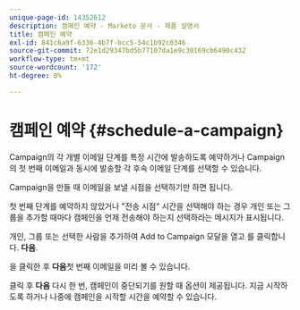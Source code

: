 ```yaml
---
unique-page-id: 14352612
description: 캠페인 예약 - Marketo 문서 - 제품 설명서
title: 캠페인 예약
exl-id: 841c6a9f-6336-4b7f-bcc5-54c1b92c0346
source-git-commit: 72e1d29347bd5b77107da1e9c30169cb6490c432
workflow-type: tm+mt
source-wordcount: '172'
ht-degree: 0%

---
```


# 캠페인 예약 {#schedule-a-campaign}

Campaign의 각 개별 이메일 단계를 특정 시간에 발송하도록 예약하거나 Campaign의 첫 번째 이메일과 동시에 발송할 각 후속 이메일 단계를 선택할 수 있습니다.

Campaign을 만들 때 이메일을 보낼 시점을 선택하기만 하면 됩니다.

첫 번째 단계를 예약하지 않았거나 &quot;전송 시점&quot; 시간을 선택해야 하는 경우 개인 또는 그룹을 추가할 때마다 캠페인을 언제 전송해야 하는지 선택하라는 메시지가 표시됩니다.

개인, 그룹 또는 선택한 사람을 추가하여 Add to Campaign 모달을 열고 를 클릭합니다. **다음**.

을 클릭한 후 **다음**&#x200B;첫 번째 이메일을 미리 볼 수 있습니다.

클릭 후 **다음** 다시 한 번, 캠페인이 중단되기를 원할 때 옵션이 제공됩니다. 지금 시작하도록 하거나 나중에 캠페인을 시작할 시간을 예약할 수 있습니다.
